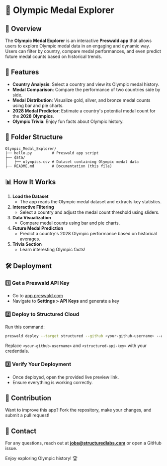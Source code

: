 # 🏅 Olympic Medal Explorer

## 📌 Overview
The **Olympic Medal Explorer** is an interactive **Preswald app** that allows users to explore Olympic medal data in an engaging and dynamic way. Users can filter by country, compare medal performances, and even predict future medal counts based on historical trends.

## 🚀 Features
- **Country Analysis**: Select a country and view its Olympic medal history.
- **Medal Comparison**: Compare the performance of two countries side by side.
- **Medal Distribution**: Visualize gold, silver, and bronze medal counts using bar and pie charts.
- **2028 Medal Predictor**: Estimate a country's potential medal count for the **2028 Olympics**.
- **Olympic Trivia**: Enjoy fun facts about Olympic history.

## 📂 Folder Structure
```
Olympic_Medal_Explorer/
├── hello.py         # Preswald app script
├── data/
│   ├── olympics.csv # Dataset containing Olympic medal data
├── README.md        # Documentation (this file)
```

## 📊 How It Works
1. **Load the Dataset**
   - The app reads the Olympic medal dataset and extracts key statistics.
2. **Interactive Filtering**
   - Select a country and adjust the medal count threshold using sliders.
3. **Data Visualization**
   - Compare medal counts using bar and pie charts.
4. **Future Medal Prediction**
   - Predict a country's 2028 Olympic performance based on historical averages.
5. **Trivia Section**
   - Learn interesting Olympic facts!

## 🛠️ Deployment
### **1️⃣ Get a Preswald API Key**
- Go to [app.preswald.com](https://app.preswald.com)
- Navigate to **Settings > API Keys** and generate a key

### **2️⃣ Deploy to Structured Cloud**
Run this command:
```sh
preswald deploy --target structured --github <your-github-username> --api-key <structured-api-key> hello.py
```
Replace `<your-github-username>` and `<structured-api-key>` with your credentials.

### **3️⃣ Verify Your Deployment**
- Once deployed, open the provided live preview link.
- Ensure everything is working correctly.

## 🤝 Contribution
Want to improve this app? Fork the repository, make your changes, and submit a pull request!

## 📧 Contact
For any questions, reach out at **jobs@structuredlabs.com** or open a GitHub issue.

Enjoy exploring Olympic history! 🏆

